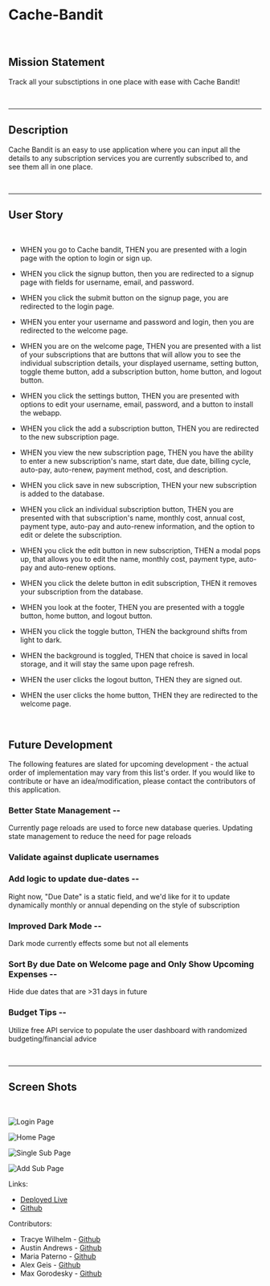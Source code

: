 # Cache-Bandit

<br>

## Mission Statement
Track all your subsctiptions in one place with ease with Cache Bandit! 

<br>

---

## Description

Cache Bandit is an easy to use application where you can input all the details to any subscription services you are currently subscribed to, and see them all in one place. 

<br>

 ---

 ## User Story

 <br>

* WHEN you go to Cache bandit,
THEN you are presented with a login page with the option to login or sign up. 

* WHEN you click the signup button, then you are redirected to a signup page with fields for username, email, and password. 

* WHEN you click the submit button on the signup page, you are redirected to the login page. 

* WHEN you enter your username and password and login, then you are redirected to the welcome page. 

* WHEN you are on the welcome page,
THEN you are presented with a list of your subscriptions that are buttons that will allow you to see the individual subscription details, your displayed username, setting button, toggle theme button, add a subscription button, home button, and logout button. 

* WHEN you click the settings button,
THEN you are presented with options to edit your username, email, password, and a button to install the webapp. 

* WHEN you click the add a subscription button, 
THEN you are redirected to the new subscription page.

* WHEN you view the new subscription page, 
THEN you have the ability to enter a new subscription's name, start date, due date, billing cycle, auto-pay, auto-renew, payment method, cost, and description. 

* WHEN you click save in new subscription,
THEN your new subscription is added to the database. 

* WHEN you click an individual subscription button, 
THEN you are presented with that subscription's name, monthly cost, annual cost, payment type, auto-pay and auto-renew information, and the option to edit or delete the subscription. 

* WHEN you click the edit button in new subscription, 
THEN a modal pops up, that allows you to edit the name, monthly cost, payment type, auto-pay and auto-renew options. 

* WHEN you click the delete button in edit subscription, 
THEN it removes your subscription from the database. 

* WHEN you look at the footer,
THEN you are presented with a toggle button, home button, and logout button. 

* WHEN you click the toggle button,
THEN the background shifts from light to dark. 

* WHEN the background is toggled,
THEN that choice is saved in local storage, and it will stay the same upon page refresh.

* WHEN the user clicks the logout button,
THEN they are signed out. 

* WHEN the user clicks the home button, 
THEN they are redirected to the welcome page. 

<br>

## Future Development

The following features are slated for upcoming development - the actual order of implementation may vary from this list's order.
If you would like to contribute or have an idea/modification, please contact the contributors of this application.

### Better State Management -- 
Currently page reloads are used to force new database queries. Updating state management to reduce the need for page reloads

### Validate against duplicate usernames

### Add logic to update due-dates -- 
Right now, "Due Date" is  a static field, and we'd like for it to update dynamically monthly or annual depending on the style of subscription

### Improved Dark Mode --  
Dark mode currently effects some but not all elements

### Sort By due Date on Welcome page and Only Show Upcoming Expenses -- 
Hide due dates that are >31 days in future

### Budget Tips -- 
Utilize free API service to populate the user dashboard with randomized budgeting/financial advice

<br>

---

## Screen Shots

<br>


![Login Page](./client/src/components/Images/LoginPage.png)

![Home Page](./client/src/components/Images/HomePage.png)

![Single Sub Page](./client/src/components/Images/SingleSubPage.png)

![Add Sub Page](./client/src/components/Images/AddNewSub.png)







Links: 
* [Deployed Live](https://cache-bandit.herokuapp.com) 
* [Github](https://github.com/alexgeis/Subscription-Tracker)



Contributors:
* Tracye Wilhelm - [Github](https://github.com/tracyewilhelm)
* Austin Andrews - [Github](https://github.com/Capricious150)
* Maria Paterno - [Github](https://github.com/Paterma)
* Alex Geis - [Github](https://github.com/alexgeis) 
* Max Gorodesky - [Github](https://github.com/jmg5369)
